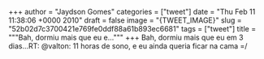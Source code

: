 
+++
author = "Jaydson Gomes"
categories = ["tweet"]
date = "Thu Feb 11 11:38:06 +0000 2010"
draft = false
image = "{TWEET_IMAGE}"
slug = "52b02d7c3700421e769fe0ddf88a61b893ec6681"
tags = ["tweet"]
title = """Bah, dormiu mais que eu e..."""
+++
Bah, dormiu mais que eu em 3 dias...RT: @valton: 11 horas de sono, e eu ainda queria ficar na cama =/
